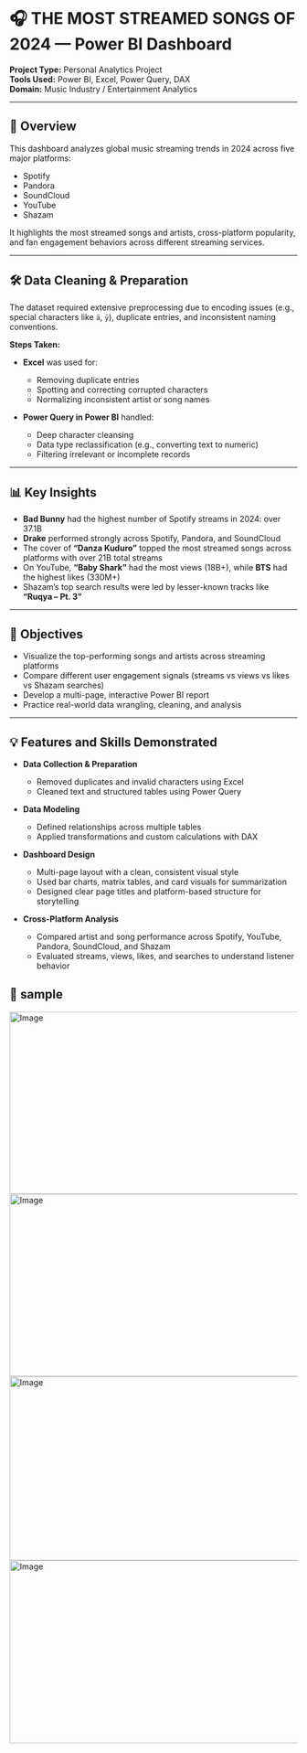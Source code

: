 
# 🎧 THE MOST STREAMED SONGS OF 2024 — Power BI Dashboard

**Project Type:** Personal Analytics Project  
**Tools Used:** Power BI, Excel, Power Query, DAX  
**Domain:** Music Industry / Entertainment Analytics

---

## 📌 Overview

This dashboard analyzes global music streaming trends in 2024 across five major platforms:

- Spotify  
- Pandora  
- SoundCloud  
- YouTube  
- Shazam

It highlights the most streamed songs and artists, cross-platform popularity, and fan engagement behaviors across different streaming services.

---

## 🛠️ Data Cleaning & Preparation

The dataset required extensive preprocessing due to encoding issues (e.g., special characters like `ä`, `ÿ`), duplicate entries, and inconsistent naming conventions.

**Steps Taken:**

- **Excel** was used for:
  - Removing duplicate entries
  - Spotting and correcting corrupted characters
  - Normalizing inconsistent artist or song names

- **Power Query in Power BI** handled:
  - Deep character cleansing
  - Data type reclassification (e.g., converting text to numeric)
  - Filtering irrelevant or incomplete records

---

## 📊 Key Insights

- **Bad Bunny** had the highest number of Spotify streams in 2024: over 37.1B
- **Drake** performed strongly across Spotify, Pandora, and SoundCloud
- The cover of **“Danza Kuduro”** topped the most streamed songs across platforms with over 21B total streams
- On YouTube, **“Baby Shark”** had the most views (18B+), while **BTS** had the highest likes (330M+)
- Shazam’s top search results were led by lesser-known tracks like **“Ruqya – Pt. 3”**

---

## 🎯 Objectives

- Visualize the top-performing songs and artists across streaming platforms  
- Compare different user engagement signals (streams vs views vs likes vs Shazam searches)  
- Develop a multi-page, interactive Power BI report  
- Practice real-world data wrangling, cleaning, and analysis

---

## 💡 Features and Skills Demonstrated

- **Data Collection & Preparation**
  - Removed duplicates and invalid characters using Excel
  - Cleaned text and structured tables using Power Query

- **Data Modeling**
  - Defined relationships across multiple tables
  - Applied transformations and custom calculations with DAX

- **Dashboard Design**
  - Multi-page layout with a clean, consistent visual style
  - Used bar charts, matrix tables, and card visuals for summarization
  - Designed clear page titles and platform-based structure for storytelling

- **Cross-Platform Analysis**
  - Compared artist and song performance across Spotify, YouTube, Pandora, SoundCloud, and Shazam
  - Evaluated streams, views, likes, and searches to understand listener behavior

    
## 📸 sample
<img width="605" height="319" alt="Image" src="https://github.com/user-attachments/assets/57fdf8ea-fe96-4e03-b3ed-f9cf09fe84a7" />
<img width="574" height="319" alt="Image" src="https://github.com/user-attachments/assets/17762942-c3d7-4694-8aed-692f82e397c5" />
<img width="592" height="322" alt="Image" src="https://github.com/user-attachments/assets/73d77433-341c-439e-be8c-8633949a820f" />
<img width="596" height="320" alt="Image" src="https://github.com/user-attachments/assets/16fc4693-0a19-4652-931d-09d3a13e3502" />

